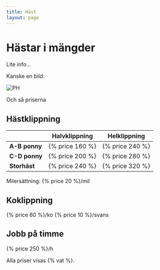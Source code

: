 ```yaml
---
title: Häst
layout: page
---
```


# Hästar i mängder

Lite info...

Kanske en bild:

![PH](http://placehold.it/250x150)

Och så priserna

## Hästklippning

|               | Halvklippning   | Helklippning    |
|---------------|-----------------|-----------------|
| **A-B ponny** | {% price 160 %} | {% price 240 %} |
| **C-D ponny** | {% price 200 %} | {% price 280 %} |
| **Storhäst**  | {% price 240 %} | {% price 320 %} |

Milersättning: {% price 20 %}/mil

## Koklippning

{% price 60 %}/ko
{% price 10 %}/svans

## Jobb på timme

{% price 250 %}/h

Alla priser visas {% vat %}.

